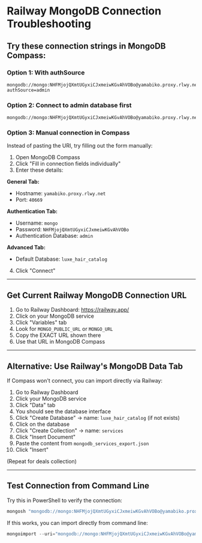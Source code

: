 # Railway MongoDB Connection Troubleshooting

## Try these connection strings in MongoDB Compass:

### Option 1: With authSource
```
mongodb://mongo:NHFMjojQXmtUGyxiCJxmeiwKGvAhVOBo@yamabiko.proxy.rlwy.net:40669/luxe_hair_catalog?authSource=admin
```

### Option 2: Connect to admin database first
```
mongodb://mongo:NHFMjojQXmtUGyxiCJxmeiwKGvAhVOBo@yamabiko.proxy.rlwy.net:40669/admin
```

### Option 3: Manual connection in Compass
Instead of pasting the URI, try filling out the form manually:

1. Open MongoDB Compass
2. Click "Fill in connection fields individually"
3. Enter these details:

**General Tab:**
- Hostname: `yamabiko.proxy.rlwy.net`
- Port: `40669`

**Authentication Tab:**
- Username: `mongo`
- Password: `NHFMjojQXmtUGyxiCJxmeiwKGvAhVOBo`
- Authentication Database: `admin`

**Advanced Tab:**
- Default Database: `luxe_hair_catalog`

4. Click "Connect"

---

## Get Current Railway MongoDB Connection URL

1. Go to Railway Dashboard: https://railway.app/
2. Click on your MongoDB service
3. Click "Variables" tab
4. Look for `MONGO_PUBLIC_URL` or `MONGO_URL`
5. Copy the EXACT URL shown there
6. Use that URL in MongoDB Compass

---

## Alternative: Use Railway's MongoDB Data Tab

If Compass won't connect, you can import directly via Railway:

1. Go to Railway Dashboard
2. Click your MongoDB service
3. Click "Data" tab
4. You should see the database interface
5. Click "Create Database" → name: `luxe_hair_catalog` (if not exists)
6. Click on the database
7. Click "Create Collection" → name: `services`
8. Click "Insert Document"
9. Paste the content from `mongodb_services_export.json`
10. Click "Insert"

(Repeat for deals collection)

---

## Test Connection from Command Line

Try this in PowerShell to verify the connection:

```powershell
mongosh "mongodb://mongo:NHFMjojQXmtUGyxiCJxmeiwKGvAhVOBo@yamabiko.proxy.rlwy.net:40669/admin"
```

If this works, you can import directly from command line:

```powershell
mongoimport --uri="mongodb://mongo:NHFMjojQXmtUGyxiCJxmeiwKGvAhVOBo@yamabiko.proxy.rlwy.net:40669/luxe_hair_catalog?authSource=admin" --collection=services --file=mongodb_services_export.json --jsonArray
```
